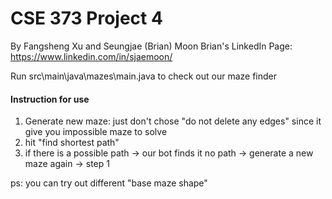# CSE 373 Project 4 
By Fangsheng Xu and Seungjae (Brian) Moon
Brian's LinkedIn Page: https://www.linkedin.com/in/sjaemoon/

Run src\main\java\mazes\main.java to check out our maze finder

#### Instruction for use

1. Generate new maze: just don't chose "do not delete any edges" since it give you impossible maze to solve
2. hit "find shortest path"
3. if there is a possible path -> our bot finds it
    no path -> generate a new maze again -> step 1
  
  ps: you can try out different "base maze shape"




